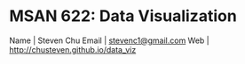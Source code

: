 # MSAN 622: Data Visualization

Name | Steven Chu
Email | stevenc1@gmail.com
Web | http://chusteven.github.io/data_viz

